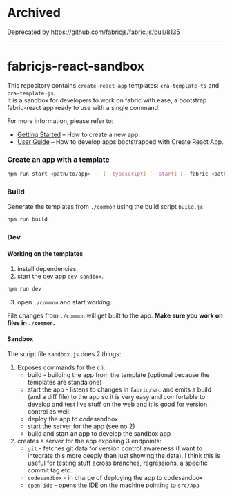 # Archived

Deprecated by https://github.com/fabricjs/fabric.js/pull/8135

---

# fabricjs-react-sandbox

This repository contains `create-react-app` templates: `cra-template-ts` and `cra-template-js`.\
It is a sandbox for developers to work on fabric with ease, a bootstrap fabric-react app ready to use with a single command.


For more information, please refer to:

- [Getting Started](https://create-react-app.dev/docs/getting-started) – How to create a new app.
- [User Guide](https://create-react-app.dev) – How to develop apps bootstrapped with Create React App.


### Create an app with a template
```sh
npm run start <path/to/app> -- [--typescript] [--start] [--fabric <path/to/fabric/local/repo>]
```

### Build

Generate the templates from `./common` using the build script `build.js`.

```sh
npm run build
```

### Dev

#### Working on the templates

1. install dependencies.
2. start the dev app `dev-sandbox`.
```sh
npm run dev
```
3. open `./common` and start working.

File changes from `./common` will get built to the app.
**Make sure you work on files in `./common`.**


#### Sandbox

The script file `sandbox.js` does 2 things:
1. Exposes commands for the cli:
    - build - building the app from the template (optional because the templates are standalone)
    - start the app - listens to changes in `fabric/src` and emits a build (and a diff file) to the app so it is very easy and comfortable to develop and test live stuff on the web and it is good for version control as well.
    - deploy the app to codesandbox
    - start the server for the app (see no.2)
    - build and start an app to develop the sandbox app
2. creates a server for the app exposing 3 endpoints:
     - `git` - fetches git data for version control awareness (I want to integrate this more deeply than just showing the data). I think this is useful for testing stuff across branches, regressions, a specific commit tag etc.
      - `codesandbox` - in charge of deploying the app to codesandbox
      - `open-ide` - opens the IDE on the machine pointing to `src/App`

